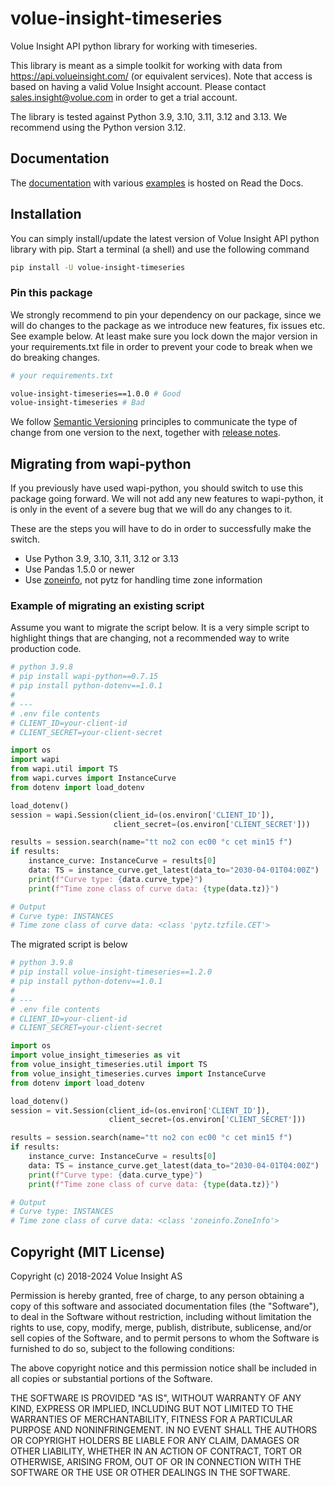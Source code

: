 # volue-insight-timeseries
Volue Insight API python library for working with timeseries.

This library is meant as a simple toolkit for working with data from
https://api.volueinsight.com/ (or equivalent services). Note that access
is based on having a valid Volue Insight account. Please contact
sales.insight@volue.com in order to get a trial account.

The library is tested against Python 3.9, 3.10, 3.11, 3.12 and 3.13. We recommend using 
the Python version 3.12.


## Documentation

The 
[documentation](https://wattsight-volue-insight-timeseries.readthedocs-hosted.com/en/master/) 
with various 
[examples](https://wattsight-volue-insight-timeseries.readthedocs-hosted.com/en/master/examples.html)
is hosted on Read the Docs.

## Installation

You can simply install/update the latest version of Volue Insight API python
library with pip.
Start a terminal (a shell) and use the following command

```bash
pip install -U volue-insight-timeseries
```

### Pin this package
We strongly recommend to pin your dependency on our package, since we will do
changes to the package as we introduce new features, fix issues etc. See example
below. At least make sure you lock down the major version in your
requirements.txt file in order to prevent your code to break when we do
breaking changes.

```bash
# your requirements.txt

volue-insight-timeseries==1.0.0 # Good
volue-insight-timeseries # Bad
```

We follow [Semantic Versioning](https://semver.org/spec/v2.0.0-rc.2.html)
principles to communicate the type of change from one version to the next,
together with [release notes](https://github.com/volueinsight/volue-insight-timeseries/releases).

## Migrating from wapi-python
If you previously have used wapi-python, you should switch to use this package
going forward. We will not add any new features to wapi-python, it is only in 
the event of a severe bug that we will do any changes to it.

These are the steps you will have to do in order to successfully
make the switch. 

* Use Python 3.9, 3.10, 3.11, 3.12 or 3.13
* Use Pandas 1.5.0 or newer
* Use [zoneinfo](https://docs.python.org/3/library/zoneinfo.html), not pytz for handling time zone information

### Example of migrating an existing script
Assume you want to migrate the script below. It is a very simple script to
highlight things that are changing, not a recommended way to write production
code.

```python
# python 3.9.8
# pip install wapi-python==0.7.15
# pip install python-dotenv==1.0.1
#
# ---
# .env file contents
# CLIENT_ID=your-client-id
# CLIENT_SECRET=your-client-secret

import os
import wapi
from wapi.util import TS
from wapi.curves import InstanceCurve
from dotenv import load_dotenv

load_dotenv()
session = wapi.Session(client_id=(os.environ['CLIENT_ID']),
                       client_secret=(os.environ['CLIENT_SECRET']))

results = session.search(name="tt no2 con ec00 °c cet min15 f")
if results:
    instance_curve: InstanceCurve = results[0]
    data: TS = instance_curve.get_latest(data_to="2030-04-01T04:00Z")
    print(f"Curve type: {data.curve_type}")
    print(f"Time zone class of curve data: {type(data.tz)}")

# Output
# Curve type: INSTANCES
# Time zone class of curve data: <class 'pytz.tzfile.CET'>
```

The migrated script is below

```python
# python 3.9.8
# pip install volue-insight-timeseries==1.2.0
# pip install python-dotenv==1.0.1
#
# ---
# .env file contents
# CLIENT_ID=your-client-id
# CLIENT_SECRET=your-client-secret

import os
import volue_insight_timeseries as vit
from volue_insight_timeseries.util import TS
from volue_insight_timeseries.curves import InstanceCurve
from dotenv import load_dotenv

load_dotenv()
session = vit.Session(client_id=(os.environ['CLIENT_ID']),
                      client_secret=(os.environ['CLIENT_SECRET']))

results = session.search(name="tt no2 con ec00 °c cet min15 f")
if results:
    instance_curve: InstanceCurve = results[0]
    data: TS = instance_curve.get_latest(data_to="2030-04-01T04:00Z")
    print(f"Curve type: {data.curve_type}")
    print(f"Time zone class of curve data: {type(data.tz)}")

# Output
# Curve type: INSTANCES
# Time zone class of curve data: <class 'zoneinfo.ZoneInfo'>
```

## Copyright (MIT License)

Copyright (c) 2018-2024 Volue Insight AS

Permission is hereby granted, free of charge, to any person obtaining a copy
of this software and associated documentation files (the "Software"), to deal
in the Software without restriction, including without limitation the rights
to use, copy, modify, merge, publish, distribute, sublicense, and/or sell
copies of the Software, and to permit persons to whom the Software is
furnished to do so, subject to the following conditions:

The above copyright notice and this permission notice shall be included in all
copies or substantial portions of the Software.

THE SOFTWARE IS PROVIDED "AS IS", WITHOUT WARRANTY OF ANY KIND, EXPRESS OR
IMPLIED, INCLUDING BUT NOT LIMITED TO THE WARRANTIES OF MERCHANTABILITY,
FITNESS FOR A PARTICULAR PURPOSE AND NONINFRINGEMENT. IN NO EVENT SHALL THE
AUTHORS OR COPYRIGHT HOLDERS BE LIABLE FOR ANY CLAIM, DAMAGES OR OTHER
LIABILITY, WHETHER IN AN ACTION OF CONTRACT, TORT OR OTHERWISE, ARISING FROM,
OUT OF OR IN CONNECTION WITH THE SOFTWARE OR THE USE OR OTHER DEALINGS IN THE
SOFTWARE.
